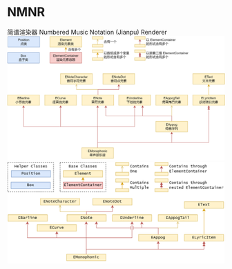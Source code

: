 # NMNR
简谱渲染器
Numbered Music Notation (Jianpu) Renderer
![nmnr_cn](./nmnr_cn.png)
![nmnr_en](./nmnr_en.png)
